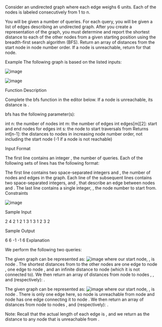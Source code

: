 Consider an undirected graph where each edge weighs 6 units. Each of the nodes is labeled consecutively from 1 to n.

You will be given a number of queries. For each query, you will be given a list of edges describing an undirected graph. After you create a representation of the graph, you must determine and report the shortest distance to each of the other nodes from a given starting position using the breadth-first search algorithm (BFS). Return an array of distances from the start node in node number order. If a node is unreachable, return  for that node.

Example
The following graph is based on the listed inputs:

![image](https://github.com/lhgiang040504/dataStructure_and_Algorithms/assets/121398839/a33697d5-534c-43c2-b896-f27735a57944)



![image](https://github.com/lhgiang040504/dataStructure_and_Algorithms/assets/121398839/1bfb2826-17a0-4dac-b5bf-3d06fd504227)



Function Description

Complete the bfs function in the editor below. If a node is unreachable, its distance is .

bfs has the following parameter(s):

int n: the number of nodes
int m: the number of edges
int edges[m][2]: start and end nodes for edges
int s: the node to start traversals from
Returns
int[n-1]: the distances to nodes in increasing node number order, not including the start node (-1 if a node is not reachable)

Input Format

The first line contains an integer , the number of queries. Each of the following  sets of lines has the following format:

The first line contains two space-separated integers  and , the number of nodes and edges in the graph.
Each line  of the  subsequent lines contains two space-separated integers,  and , that describe an edge between nodes  and .
The last line contains a single integer, , the node number to start from.
Constraints

![image](https://github.com/lhgiang040504/dataStructure_and_Algorithms/assets/121398839/47cb4566-b4fa-4dd0-a212-b3521bc62034)

Sample Input

2
4 2
1 2
1 3
1
3 1
2 3
2

Sample Output

6 6 -1
-1 6
Explanation

We perform the following two queries:

The given graph can be represented as:
![image](https://github.com/lhgiang040504/dataStructure_and_Algorithms/assets/121398839/499f2178-8f86-4cb1-a9d4-0d91ebba6509)
where our start node, , is node . The shortest distances from  to the other nodes are one edge to node , one edge to node , and an infinite distance to node  (which it is not connected to). We then return an array of distances from node  to nodes , , and  (respectively): .

The given graph can be represented as:
![image](https://github.com/lhgiang040504/dataStructure_and_Algorithms/assets/121398839/31905008-9917-46ed-b80a-028df1985c52)
where our start node, , is node . There is only one edge here, so node  is unreachable from node  and node  has one edge connecting it to node . We then return an array of distances from node  to nodes , and  (respectively): .

Note: Recall that the actual length of each edge is , and we return  as the distance to any node that is unreachable from .
